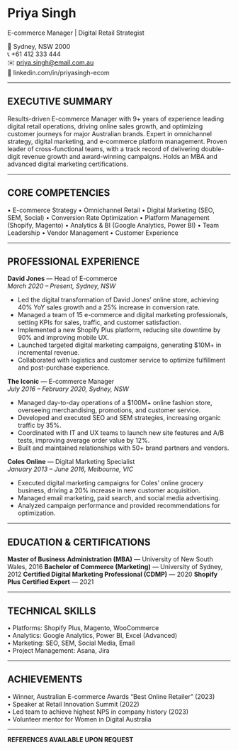# Priya Singh

E-commerce Manager | Digital Retail Strategist

📍 Sydney, NSW 2000  
📞 +61 412 333 444  
✉️ priya.singh@email.com.au  
🔗 linkedin.com/in/priyasingh-ecom

---

## EXECUTIVE SUMMARY

Results-driven E-commerce Manager with 9+ years of experience leading digital retail operations, driving online sales growth, and optimizing customer journeys for major Australian brands. Expert in omnichannel strategy, digital marketing, and e-commerce platform management. Proven leader of cross-functional teams, with a track record of delivering double-digit revenue growth and award-winning campaigns. Holds an MBA and advanced digital marketing certifications.

---

## CORE COMPETENCIES

• E-commerce Strategy • Omnichannel Retail • Digital Marketing (SEO, SEM, Social) • Conversion Rate Optimization • Platform Management (Shopify, Magento)
• Analytics & BI (Google Analytics, Power BI) • Team Leadership • Vendor Management • Customer Experience

---

## PROFESSIONAL EXPERIENCE

**David Jones** — Head of E-commerce  
_March 2020 – Present, Sydney, NSW_

- Led the digital transformation of David Jones’ online store, achieving 40% YoY sales growth and a 25% increase in conversion rate.
- Managed a team of 15 e-commerce and digital marketing professionals, setting KPIs for sales, traffic, and customer satisfaction.
- Implemented a new Shopify Plus platform, reducing site downtime by 90% and improving mobile UX.
- Launched targeted digital marketing campaigns, generating $10M+ in incremental revenue.
- Collaborated with logistics and customer service to optimize fulfillment and post-purchase experience.

**The Iconic** — E-commerce Manager  
_July 2016 – February 2020, Sydney, NSW_

- Managed day-to-day operations of a $100M+ online fashion store, overseeing merchandising, promotions, and customer service.
- Developed and executed SEO and SEM strategies, increasing organic traffic by 35%.
- Coordinated with IT and UX teams to launch new site features and A/B tests, improving average order value by 12%.
- Built and maintained relationships with 50+ brand partners and vendors.

**Coles Online** — Digital Marketing Specialist  
_January 2013 – June 2016, Melbourne, VIC_

- Executed digital marketing campaigns for Coles’ online grocery business, driving a 20% increase in new customer acquisition.
- Managed email marketing, paid search, and social media advertising.
- Analyzed campaign performance and provided recommendations for optimization.

---

## EDUCATION & CERTIFICATIONS

**Master of Business Administration (MBA)** — University of New South Wales, 2016
**Bachelor of Commerce (Marketing)** — University of Sydney, 2012
**Certified Digital Marketing Professional (CDMP)** — 2020
**Shopify Plus Certified Expert** — 2021

---

## TECHNICAL SKILLS

• Platforms: Shopify Plus, Magento, WooCommerce  
• Analytics: Google Analytics, Power BI, Excel (Advanced)  
• Marketing: SEO, SEM, Social Media, Email  
• Project Management: Asana, Jira

---

## ACHIEVEMENTS

• Winner, Australian E-commerce Awards “Best Online Retailer” (2023)  
• Speaker at Retail Innovation Summit (2022)  
• Led team to achieve highest NPS in company history (2023)  
• Volunteer mentor for Women in Digital Australia

---

**REFERENCES AVAILABLE UPON REQUEST**
